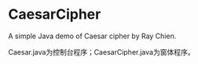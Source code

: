 # CaesarCipher
A simple Java demo of Caesar cipher by Ray Chien.

Caesar.java为控制台程序；CaesarCipher.java为窗体程序。
